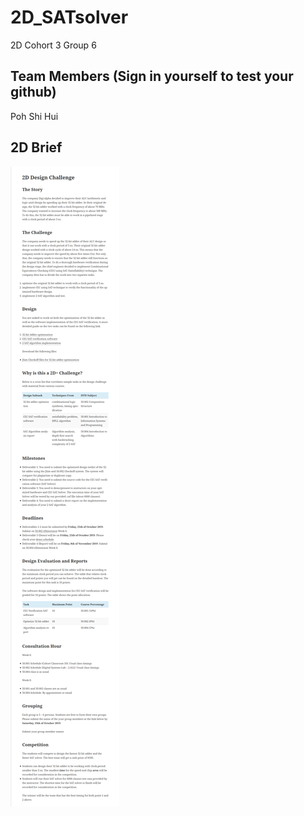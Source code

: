 # 2D_SATsolver
2D Cohort 3 Group 6  

## Team Members (Sign in yourself to test your github)  
Poh Shi Hui  

## 2D Brief  
![Image of Brief](/2D_Brief.png)  